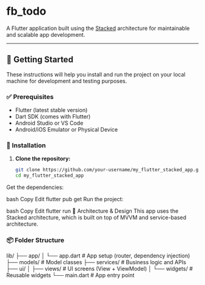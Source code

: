 # fb_todo


A Flutter application built using the [Stacked](https://pub.dev/packages/stacked) architecture for maintainable and scalable app development.

---

## 🚀 Getting Started

These instructions will help you install and run the project on your local machine for development and testing purposes.

### ✅ Prerequisites

- Flutter (latest stable version)
- Dart SDK (comes with Flutter)
- Android Studio or VS Code
- Android/iOS Emulator or Physical Device

### 🔧 Installation

1. **Clone the repository:**
   ```bash
   git clone https://github.com/your-username/my_flutter_stacked_app.git
   cd my_flutter_stacked_app
Get the dependencies:

bash
Copy
Edit
flutter pub get
Run the project:

bash
Copy
Edit
flutter run
🧱 Architecture & Design
This app uses the Stacked architecture, which is built on top of MVVM and service-based architecture.

###  📦 Folder Structure

lib/
├── app/
│   └── app.dart               # App setup (router, dependency injection)
├── models/                    # Model classes
├── services/                  # Business logic and APIs
├── ui/
│   ├── views/                 # UI screens (View + ViewModel)
│   └── widgets/               # Reusable widgets
└── main.dart                  # App entry point
      

